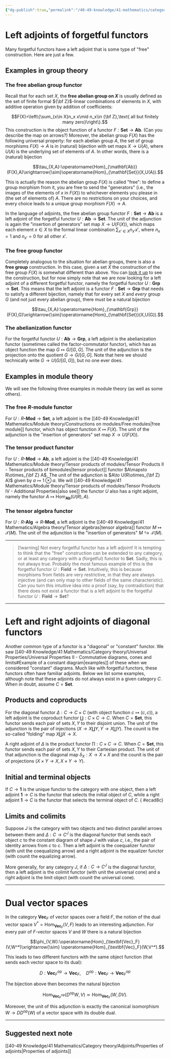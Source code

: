```yaml
---
{"dg-publish":true,"permalink":"/40-49-knowledge/41-mathematics/category-theory/adjoints/examples-of-adjoints/","tags":["category_theory"],"updated":"2024-10-09T05:59:21-07:00"}
---
```


# Left adjoints of forgetful functors

Many forgetful functors have a left adjoint that is some type of "free" construction. Here are just a few.

## Examples in group theory
### The free abelian group functor

Recall that for each set $X$, the **free abelian group on $X$** is usually defined as the set of finite formal ${\bf Z}$-linear combinations of elements in $X$, with additive operation given by addition of coefficients:

$$F(X)=\left\{\sum_{x\in X}n_x x\mid n_x\in {\bf Z},\text{ all but finitely many zero}\right\}.$$
This construction is the object function of a functor $F:\mathbf{Set}\to \mathbf{Ab}$. (Can you describe the map on arrows?) Moreover, the abelian group $F(X)$ has the following universal property: for each abelian group $A$, the set of group morphisms $F(X)\to A$ is in (natural) bijection with set maps $X\to U(A)$, where $U(A)$ is the underlying set of elements of $A$. In other words, there is a (natural) bijection

$$\tau_{X,A}:\operatorname{Hom}_{\mathbf{Ab}}(F(X),A)\xrightarrow{\sim}\operatorname{Hom}_{\mathbf{Set}}(X,U(A)).$$

This is actually the reason the abelian group $F(X)$ is called "free": to define a group morphism from it, you are free to send the "generators" (i.e., the images of the elements of $x$ in $F(X)$) to whichever elements you please in (the set of elements of) $A$. There are no restrictions on your choices, and every choice leads to a unique group morphism $F(X)\to A$.

In the language of adjoints, the free abelian group functor $F:\mathbf{Set}\to \mathbf{Ab}$ is a left adjoint of the forgetful functor $U:\mathbf{Ab}\to \textbf{Set}$. The unit of the adjunction is again the "insertion of generators" set map $X\to U(F(X))$, which maps each element $x\in X$ to the formal linear combination $\displaystyle \sum_{x'\in X}n_{x'}x'$, where $n_x=1$ and $n_{x'}=0$ for all other $x'$.

### The free group functor

Completely analogous to the situation for abelian groups, there is also a **free group** construction. In this case, given a set $X$ the construction of the free group $F(X)$ is somewhat different than above. You can [look it up](https://en.wikipedia.org/wiki/Free_group) to see the construction, but for now simply note that we are now looking for a left adjoint of a different forgetful functor, namely the forgetful functor  $U:\textbf{Grp}\to \textbf{Set}$. This means that the left adjoint is a functor $F:\mathbf{Set}\to \mathbf{Grp}$ that needs to satisfy a different bijection, namely that for every set $X$ and *every* group $G$ (and not just every abelian group), there must be a natural bijection

$$\tau_{X,A}:\operatorname{Hom}_{\mathbf{Grp}}(F(X),G)\xrightarrow{\sim}\operatorname{Hom}_{\mathbf{Set}}(X,U(G)).$$

### The abelianization functor

For the forgetful functor $U:\textbf{Ab}\to \textbf{Grp}$, a left adjoint is the abelianization functor (sometimes called the factor-commutator functor), which has as object function the map $G\mapsto G/[G,G]$. The unit of the adjunction is the projection onto the quotient $G\to G/[G,G]$. Note that here we should technically write $G\to U(G/[G,G])$, but no one ever does.

## Examples in module theory

We will see the following three examples in module theory (as well as some others).

### The free $R$-module functor

For $U:R\textbf{-Mod}\to \textbf{Set}$, a left adjoint is the [[40-49 Knowledge/41 Mathematics/Module theory/Constructions on modules/Free modules\|free module]] functor, which has object function $X\mapsto F(X)$. The unit of the adjunction is the "insertion of generators" set map $X\to U(F(X))$.

### The tensor product functor

For $U:R\textbf{-Mod}\to \textbf{Ab}$, a left adjoint is the [[40-49 Knowledge/41 Mathematics/Module theory/Tensor products of modules/Tensor Products II - Tensor products of bimodules\|tensor product]] functor $A\mapsto R\otimes_{\bf Z} A$. The unit of the adjunction is $A\to U(R\otimes_{\bf Z} A)$ given by $a\mapsto 1\otimes a$. We will [[40-49 Knowledge/41 Mathematics/Module theory/Tensor products of modules/Tensor Products IV - Additional Properties\|also see]] the functor $U$ also has a right adjoint, namely the functor $A\mapsto \operatorname{Hom}_{\textbf{Ab}}(U(R),A).$

### The tensor algebra functor

For $U:R\textbf{-Alg}\to R\textbf{-Mod}$, a left adjoint is the [[40-49 Knowledge/41 Mathematics/Algebra theory/Tensor algebras\|tensor algebra]] functor $M\mapsto \mathcal{T}(M)$. The unit of the adjunction is the "insertion of generators" $M\hookrightarrow \mathcal{T}(M)$.

---

> [!warning] Not every forgetful functor has a left adjoint!
> It is tempting to think that the "free" construction can be extended to any category, or at least any category with a (forgetful) functor to $\textbf{Set}$. Sadly, this is not always true. Probably the most famous example of this is the forgetful functor $U:\mathbf{Field}\to \mathbf{Set}$. Intuitively, this is because morphisms from fields are very restrictive, in that they are always injective (and can only map to other fields of the same characteristic). Can you turn this intuitive idea into a proof (say, by contradiction) that there does not exist a functor that is a left adjoint to the forgetful functor $U:\mathbf{Field}\to \mathbf{Set}$?


---
# Left and right adjoints of diagonal functors

Another common type of a functor is a "diagonal" or "constant" functor. We saw [[40-49 Knowledge/41 Mathematics/Category theory/Universal Properties/Universal Properties II - Commutative diagrams, cones and limits#Example of a constant diagram\|examples]] of these when we considered "constant" diagrams. Much like with forgetful functors, these functors often have familiar adjoints. Below we list some examples, although note that these adjoints do not always exist in a given category $C$. When in doubt, assume $C=\textbf{Set}$.

## Products and coproducts

For the diagonal functor $\Delta:C\to C\times C$ (with object function $c\mapsto (c,c)$), a left adjoint is the coproduct functor $\coprod:C\times C\to C$. When $C=\textbf{Set}$, this functor sends each pair of sets $X, Y$ to their disjoint union. The unit of the adjunction is the pair of injections $(X\to X\coprod Y, Y\to X\coprod Y)$. The counit is the so-called "folding" map $X\coprod X\to X$.

A right adjoint of $\Delta$ is the product functor $\prod:C\times C\to C$. When $C=\textbf{Set}$, this functor sends each pair of sets $X, Y$ to their Cartesian product. The unit of that adjunction is the diagonal map $\delta_X:X\to X\times X$ and the counit is the pair of projections $(X\times Y\to X, X\times Y\to Y)$.

## Initial and terminal objects

If $C\to \textbf{1}$ is the unique functor to the category with one object, then a left adjoint $\textbf{1}\to C$ is the functor that selects the initial object of $C$, while a right adjoint $\textbf{1}\to C$ is the functor that selects the terminal object of $C$.
{ #ecad8c}


## Limits and colimits

Suppose $J$ is the category with two objects and two distinct parallel arrows between them and $\Delta:C\to C^J$ is the diagonal functor that sends each object $c$ to the constant diagram of shape $J$ with value $c$, i.e., the pair of identity arrows from $c$ to $c$. Then a left adjoint is the coequalizer functor (with unit the coequalizing arrow) and a right adjoint is the equalizer functor (with counit the equalizing arrow).

More generally, for any category $J$, if $\Delta:C\to C^J$ is the diagonal functor, then a left adjoint is the colimit functor (with unit the universal cone) and a right adjoint is the limit object (with counit the universal cone).

---
# Dual vector spaces

In the category $\textbf{Vec}_F$ of vector spaces over a field $F$, the notion of the dual vector space $V^*=\operatorname{Hom}_{\textbf{Vec}_F}(V,F)$ leads to an interesting adjunction. For every pair of $F$-vector spaces $V$ and $W$ there is a natural bijection

$$\phi_{V,W}:\operatorname{Hom}_{\textbf{Vec}_F}(V,W^*)\xrightarrow{\sim} \operatorname{Hom}_{\textbf{Vec}_F}(W,V^*).$$

This leads to two different functors with the same object function (that sends each vector space to its dual):

$$D:\textbf{Vec}_F^{\text{op}}\to \textbf{Vec}_F,\quad D^{\text{op}}:\textbf{Vec}_F\to \textbf{Vec}_F^{\text{op}}$$

The bijection above then becomes the natural bijection

$$\operatorname{Hom}_{\textbf{Vec}_F^{\text{op}}}(D^{\text{op}}W,V)\simeq \operatorname{Hom}_{\textbf{Vec}_F}(W,DV).$$

Moreover, the unit of this adjunction is exactly the canonical isomorphism $W\to DD^{\text{op}}(W)$ of a vector space with its double dual.

---

## Suggested next note

[[40-49 Knowledge/41 Mathematics/Category theory/Adjoints/Properties of adjoints\|Properties of adjoints]]